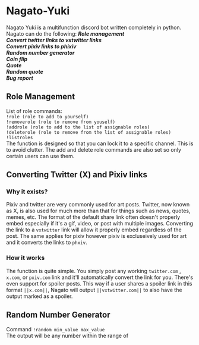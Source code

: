 # Nagato-Yuki
Nagato Yuki is a multifunction discord bot written completely in python. Nagato can do the following:
***Role management  
Convert twitter links to vxtwitter links  
Convert pixiv links to phixiv  
Random number generator  
Coin flip  
Quote  
Random quote  
Bug report***

## Role Management
List of role commands:  
`!role (role to add to yourself)`  
`!removerole (role to remove from youself)`  
`!addrole (role to add to the list of assignable roles)`  
`!deleterole (role to remove from the list of assignable roles)`  
`!listroles`  
The function is designed so that you can lock it to a specific channel. This is to avoid clutter. The add and delete role commands are also set so only certain users can use them. 

## Converting Twitter (X) and Pixiv links

### Why it exists?

Pixiv and twitter are very commonly used for art posts. Twitter, now known as X, is also used for much more than that for things such as news, quotes, memes, etc. The format of the default share link often doesn't properly embed especially if it's a gif, video, or post with multiple images. Converting the link to a `vxtwitter` link will allow it properly embed regardless of the post. The same applies for pixiv however pixiv is excluseively used for art and it converts the links to `phxiv`. 

### How it works

The function is quite simple. You simply post any working `twitter.com` , `x.com`, or `pxiv.com` link and it'll automatically convert the link for you. There's even support for spoiler posts. This way if a user shares a spoiler link in this format `||x.com||`, Nagato will output `||vxtwitter.com||` to also have the output marked as a spoiler. 

## Random Number Generator

Command
`!random min_value max_value`  
The output will be any number within the range of 
